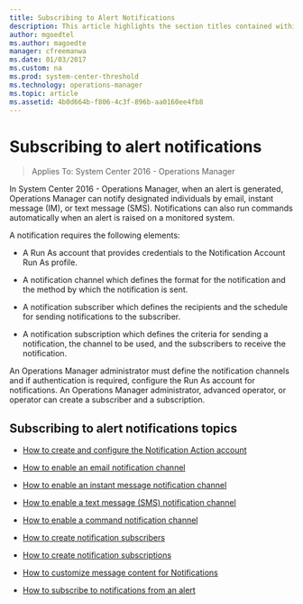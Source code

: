 ```yaml
---
title: Subscribing to Alert Notifications
description: This article highlights the section titles contained within this section of the Operations Manager 2016 documentation.  
author: mgoedtel
ms.author: magoedte
manager: cfreemanwa
ms.date: 01/03/2017
ms.custom: na
ms.prod: system-center-threshold
ms.technology: operations-manager
ms.topic: article
ms.assetid: 4b0d664b-f806-4c3f-896b-aa0160ee4fb8
---
```


# Subscribing to alert notifications

>Applies To: System Center 2016 - Operations Manager

In System Center 2016 - Operations Manager, when an alert is generated, Operations Manager can notify designated individuals by email, instant message (IM), or text message (SMS). Notifications can also run commands automatically when an alert is raised on a monitored system.  
  
A notification requires the following elements:  
  
-   A Run As account that provides credentials to the Notification Account Run As profile.  
  
-   A notification channel which defines the format for the notification and the method by which the notification is sent.  
  
-   A notification subscriber which defines the recipients and the schedule for sending notifications to the subscriber.  
  
-   A notification subscription which defines the criteria for sending a notification, the channel to be used, and the subscribers to receive the notification.  
  
An Operations Manager administrator must define the notification channels and if authentication is required, configure the Run As account for notifications. An Operations Manager administrator, advanced operator, or operator can create a subscriber and a subscription.  
  
## Subscribing to alert notifications topics  
  
-   [How to create and configure the Notification Action account](how-to-create-and-configure-the-notification-action-account.md)  
  
-   [How to enable an email notification channel](how-to-enable-an-email-notification-channel.md)  
  
-   [How to enable an instant message notification channel](how-to-enable-an-instant-message-notification-channel.md)  
  
-   [How to enable a text message (SMS) notification channel](how-to-enable-a-text-message-notification-channel.md)  
  
-   [How to enable a command notification channel](how-to-enable-a-command-notification-channel.md)  
  
-   [How to create notification subscribers](how-to-create-notification-subscribers.md)  
  
-   [How to create notification subscriptions](how-to-create-notification-subscriptions.md)  
  
-   [How to customize message content for Notifications](how-to-customize-message-content-for-notifications.md)  
  
-   [How to subscribe to notifications from an alert](how-to-subscribe-to-notifications-from-an-alert.md)  
  
